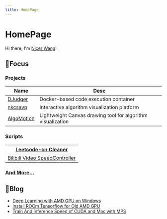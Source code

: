 ```yaml
---
title: HomePage
---
```


# HomePage

Hi there, I'm [Nicer Wang](https://github.com/NicerWang)!

## 🎯Focus

### Projects

| Name                                                  | Desc                                                        |
| ----------------------------------------------------- | ----------------------------------------------------------- |
| [DJudger](https://nicerwang.github.io/DJudger)        | Docker-based code execution container                       |
| [nkcsavp](http://nkcsavp.github.io/)                  | Interactive algorithm visualization platform                |
| [AlgoMotion](https://github.com/NicerWang/Algomotion) | Lightweight Canvas drawing tool for algorithm visualization |

### Scripts

| [Leetcode-cn Cleaner](https://github.com/NicerWang/leetcode-cleaner) |
| ------------------------------------------------------------ |
| [Bilibili Video SpeedController](https://github.com/NicerWang/Bili_Video_Speed_Controller) |

### [And More...](https://github.com/NicerWang?tab=repositories)

## 📜Blog

* [Deep Learning with AMD GPU on Windows](./article/deep_learning_with_amd_gpu_on_windows.md)
* [Install ROCm Tensorflow for Old AMD GPU](./article/install_rocm_tensorflow_for_old_AMD_GPU.md)
* [Train And Inference Speed of CUDA and Mac with MPS](./article/train_and_inference_speed_of_cuda_and_mps_on_mac.md)

